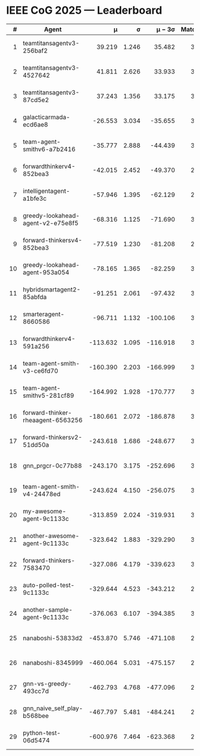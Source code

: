 # IEEE CoG 2025 — Leaderboard

| # | Agent | μ | σ | μ − 3σ | Matches | Updated |
|---:|---|---:|---:|---:|---:|---|
| 1 | teamtitansagentv3-256baf2 | 39.219 | 1.246 | 35.482 | 3652 | 2025-08-18 14:48 |
| 2 | teamtitansagentv3-4527642 | 41.811 | 2.626 | 33.933 | 3700 | 2025-08-18 14:48 |
| 3 | teamtitansagentv3-87cd5e2 | 37.243 | 1.356 | 33.175 | 3352 | 2025-08-18 14:48 |
| 4 | galacticarmada-ecd6ae8 | -26.553 | 3.034 | -35.655 | 3600 | 2025-08-18 14:48 |
| 5 | team-agent-smithv6-a7b2416 | -35.777 | 2.888 | -44.439 | 3440 | 2025-08-18 14:48 |
| 6 | forwardthinkerv4-852bea3 | -42.015 | 2.452 | -49.370 | 2812 | 2025-08-18 14:48 |
| 7 | intelligentagent-a1bfe3c | -57.946 | 1.395 | -62.129 | 2746 | 2025-08-18 14:48 |
| 8 | greedy-lookahead-agent-v2-e75e8f5 | -68.316 | 1.125 | -71.690 | 3476 | 2025-08-18 14:48 |
| 9 | forward-thinkersv4-852bea3 | -77.519 | 1.230 | -81.208 | 2843 | 2025-08-18 14:48 |
| 10 | greedy-lookahead-agent-953a054 | -78.165 | 1.365 | -82.259 | 3376 | 2025-08-18 14:48 |
| 11 | hybridsmartagent2-85abfda | -91.251 | 2.061 | -97.432 | 3415 | 2025-08-18 14:48 |
| 12 | smarteragent-8660586 | -96.711 | 1.132 | -100.106 | 3135 | 2025-08-18 14:48 |
| 13 | forwardthinkerv4-591a256 | -113.632 | 1.095 | -116.918 | 3023 | 2025-08-18 14:48 |
| 14 | team-agent-smith-v3-ce6fd70 | -160.390 | 2.203 | -166.999 | 3812 | 2025-08-18 14:48 |
| 15 | team-agent-smithv5-281cf89 | -164.992 | 1.928 | -170.777 | 3540 | 2025-08-18 14:48 |
| 16 | forward-thinker-rheaagent-6563256 | -180.661 | 2.072 | -186.878 | 3122 | 2025-08-18 14:48 |
| 17 | forward-thinkersv2-51dd50a | -243.618 | 1.686 | -248.677 | 3422 | 2025-08-18 14:48 |
| 18 | gnn_prgcr-0c77b88 | -243.170 | 3.175 | -252.696 | 3430 | 2025-08-18 14:48 |
| 19 | team-agent-smith-v4-24478ed | -243.624 | 4.150 | -256.075 | 3752 | 2025-08-18 14:48 |
| 20 | my-awesome-agent-9c1133c | -313.859 | 2.024 | -319.931 | 3700 | 2025-08-18 14:48 |
| 21 | another-awesome-agent-9c1133c | -323.642 | 1.883 | -329.290 | 3780 | 2025-08-18 14:48 |
| 22 | forward-thinkers-7583470 | -327.086 | 4.179 | -339.623 | 3080 | 2025-08-18 14:48 |
| 23 | auto-polled-test-9c1133c | -329.644 | 4.523 | -343.212 | 2760 | 2025-08-18 14:48 |
| 24 | another-sample-agent-9c1133c | -376.063 | 6.107 | -394.385 | 3220 | 2025-08-18 14:48 |
| 25 | nanaboshi-53833d2 | -453.870 | 5.746 | -471.108 | 2700 | 2025-08-18 14:48 |
| 26 | nanaboshi-8345999 | -460.064 | 5.031 | -475.157 | 2980 | 2025-08-18 14:48 |
| 27 | gnn-vs-greedy-493cc7d | -462.793 | 4.768 | -477.096 | 2840 | 2025-08-18 14:48 |
| 28 | gnn_naive_self_play-b568bee | -467.797 | 5.481 | -484.241 | 2920 | 2025-08-18 14:48 |
| 29 | python-test-06d5474 | -600.976 | 7.464 | -623.368 | 2710 | 2025-08-18 14:48 |
